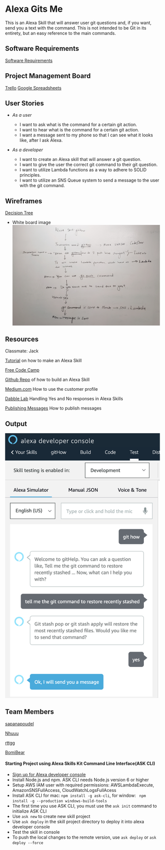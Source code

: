 # Alexa Gits Me

This is an Alexa Skill that will answer user git questions and, if you want, send you a text with the command.
This is not intended to be Git in its entirety, but an easy reference to the main commands.

## Software Requirements

[Software Requirements](Requirement.md)

## Project Management Board

[Trello](https://trello.com/b/KSdLCHPI/githow)
[Google Spreadsheets](https://docs.google.com/spreadsheets/d/1U_7U3_fGZcbkNivKYB3JFaBJ5h62fV1uw4VmhI6rFM4/edit?usp=sharing)

## User Stories

- _As a user_

  - I want to ask what is the command for a certain git action.
  - I want to hear what is the command for a certain git action.
  - I want a message sent to my phone so that I can see what it looks like, after I ask Alexa.

- _As a developer_
  - I want to create an Alexa skill that will answer a git question.
  - I want to give the user the correct git command to their git question.
  - I want to utilize Lambda functions as a way to adhere to SOLID principles.
  - I want to utilize an SNS Queue system to send a message to the user with the git command.

## Wireframes
  
[Decision Tree](https://app.moqups.com/uluAsPw28y/view/page/aa9df7b72)
* White board image
![White board image](assets/whiteboard_image.jpg)

## Resources
Classmate: Jack

[Tutorial](https://developer.amazon.com/blogs/alexa/post/a9ef18b2-ef68-44d4-86eb-dbdb293853bb/alexa-skill-recipe-making-http-requests-to-get-data-from-an-external-api) on how to make an Alexa Skill

[Free Code Camp](https://www.youtube.com/watch?v=QkbXjknPoXc)

[Github Repo](https://github.com/alexa/skill-sample-nodejs-fact) of how to build an Alexa Skill

[Medium.com](https://medium.com/@nils.backe/how-to-use-the-customer-profile-api-in-amazon-alexa-skills-671773c672f6) How to use the customer profile

[Dabble Lab](https://www.youtube.com/watch?v=f0JhqODTDY8) Handling Yes and No responses in Alexa Skills

[Publishing Messages](https://docs.aws.amazon.com/sdk-for-javascript/v2/developer-guide/sns-examples-publishing-messages.html) How to publish messages 

## Output
![Final Output of Working Application](assets/finalWorkingStage.png)

## Team Members

[sapanapoudel](https://github.com/sapanapoudel)

[Nhuuu](https://github.com/Nhuuu)

[rttgg](https://github.com/rttgg)

[BomiBear](https://github.com/bomibear)

#### Starting Project using Alexa Skills Kit Command Line Interface(ASK CLI)
* [Sign up for Alexa developer console](https://developer.amazon.com/) 
* Install Node.js and npm. ASK CLI needs Node.js version 6 or higher
* Setup AWS IAM user with required permissions: AWSLambdaExecute, AmazonSNSFullAccess, CloudWatchLogsFullAcess
* Install ASK CLI for mac: ```npm install -g ask-cli```, for window: ``` npm install -g --production windows-build-tools```
* The first time you use ASK CLI, you must use the ```ask init``` command to initialize ASK CLI 
* Use ```ask new``` to create new skill project
* Use ```ask deploy``` in the skill project directory to deploy it into alexa developer console
* Test the skill in console 
* To push the local changes to the remote version, use ```ask deploy``` or ```ask deploy --force``` 
